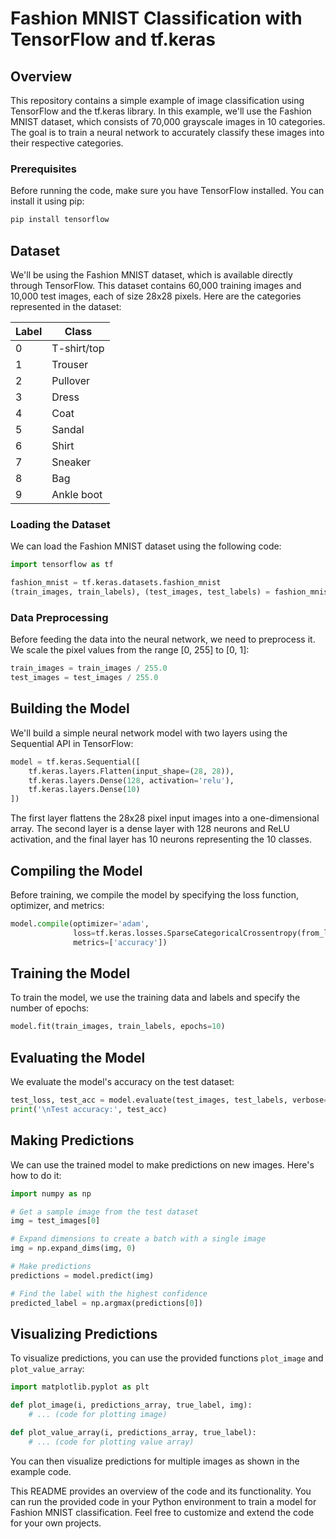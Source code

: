 # Fashion MNIST Classification with TensorFlow and tf.keras

## Overview
This repository contains a simple example of image classification using TensorFlow and the tf.keras library. In this example, we'll use the Fashion MNIST dataset, which consists of 70,000 grayscale images in 10 categories. The goal is to train a neural network to accurately classify these images into their respective categories.

### Prerequisites
Before running the code, make sure you have TensorFlow installed. You can install it using pip:

```bash
pip install tensorflow
```

## Dataset
We'll be using the Fashion MNIST dataset, which is available directly through TensorFlow. This dataset contains 60,000 training images and 10,000 test images, each of size 28x28 pixels. Here are the categories represented in the dataset:

| Label | Class         |
|-------|---------------|
| 0     | T-shirt/top   |
| 1     | Trouser       |
| 2     | Pullover      |
| 3     | Dress         |
| 4     | Coat          |
| 5     | Sandal        |
| 6     | Shirt         |
| 7     | Sneaker       |
| 8     | Bag           |
| 9     | Ankle boot    |

### Loading the Dataset
We can load the Fashion MNIST dataset using the following code:

```python
import tensorflow as tf

fashion_mnist = tf.keras.datasets.fashion_mnist
(train_images, train_labels), (test_images, test_labels) = fashion_mnist.load_data()
```

### Data Preprocessing
Before feeding the data into the neural network, we need to preprocess it. We scale the pixel values from the range [0, 255] to [0, 1]:

```python
train_images = train_images / 255.0
test_images = test_images / 255.0
```

## Building the Model
We'll build a simple neural network model with two layers using the Sequential API in TensorFlow:

```python
model = tf.keras.Sequential([
    tf.keras.layers.Flatten(input_shape=(28, 28)),
    tf.keras.layers.Dense(128, activation='relu'),
    tf.keras.layers.Dense(10)
])
```

The first layer flattens the 28x28 pixel input images into a one-dimensional array. The second layer is a dense layer with 128 neurons and ReLU activation, and the final layer has 10 neurons representing the 10 classes.

## Compiling the Model
Before training, we compile the model by specifying the loss function, optimizer, and metrics:

```python
model.compile(optimizer='adam',
              loss=tf.keras.losses.SparseCategoricalCrossentropy(from_logits=True),
              metrics=['accuracy'])
```

## Training the Model
To train the model, we use the training data and labels and specify the number of epochs:

```python
model.fit(train_images, train_labels, epochs=10)
```

## Evaluating the Model
We evaluate the model's accuracy on the test dataset:

```python
test_loss, test_acc = model.evaluate(test_images, test_labels, verbose=2)
print('\nTest accuracy:', test_acc)
```

## Making Predictions
We can use the trained model to make predictions on new images. Here's how to do it:

```python
import numpy as np

# Get a sample image from the test dataset
img = test_images[0]

# Expand dimensions to create a batch with a single image
img = np.expand_dims(img, 0)

# Make predictions
predictions = model.predict(img)

# Find the label with the highest confidence
predicted_label = np.argmax(predictions[0])
```

## Visualizing Predictions
To visualize predictions, you can use the provided functions `plot_image` and `plot_value_array`:

```python
import matplotlib.pyplot as plt

def plot_image(i, predictions_array, true_label, img):
    # ... (code for plotting image)

def plot_value_array(i, predictions_array, true_label):
    # ... (code for plotting value array)
```

You can then visualize predictions for multiple images as shown in the example code.

This README provides an overview of the code and its functionality. You can run the provided code in your Python environment to train a model for Fashion MNIST classification. Feel free to customize and extend the code for your own projects.
